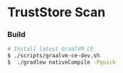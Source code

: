 # TrustStore Scan

### Build

```bash
# Install latest GraalVM CE
$ ./scripts/graalvm-ce-dev.sh
$  ./gradlew nativeCompile -Pquick
```
